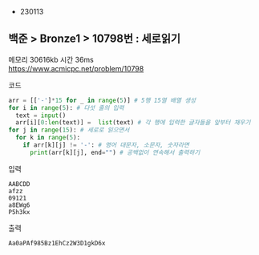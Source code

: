- 230113
## 백준 > Bronze1 > 10798번 : 세로읽기
메모리 30616kb 시간 36ms  
https://www.acmicpc.net/problem/10798  

코드
```python
arr = [['-']*15 for _ in range(5)] # 5행 15열 배열 생성
for i in range(5): # 다섯 줄의 입력
  text = input()
  arr[i][0:len(text)] =  list(text) # 각 행에 입력한 글자들을 앞부터 채우기
for j in range(15): # 세로로 읽으면서
  for k in range(5):
    if arr[k][j] != '-': # 영어 대문자, 소문자, 숫자라면
      print(arr[k][j], end="") # 공백없이 연속해서 출력하기
```

입력
```
AABCDD
afzz
09121
a8EWg6
P5h3kx
```

출력
```
Aa0aPAf985Bz1EhCz2W3D1gkD6x
```